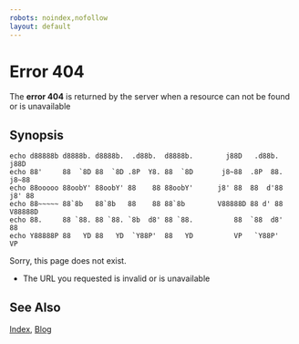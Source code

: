 ```yaml
---
robots: noindex,nofollow
layout: default
---
```


<h1>Error 404</h1>

<p>The <strong>error 404</strong> is returned by the server when a resource can not be found or is unavailable</p>

<h2>Synopsis</h2>

<pre><code>echo d88888b d8888b. d8888b.  .d88b.  d8888b.        j88D   .d88b.    j88D<br/>echo 88'     88  `8D 88  `8D .8P  Y8. 88  `8D       j8~88  .8P  88.  j8~88<br/>echo 88ooooo 88oobY' 88oobY' 88    88 88oobY'      j8' 88  88  d'88 j8' 88<br/>echo 88~~~~~ 88`8b   88`8b   88    88 88`8b        V88888D 88 d' 88 V88888D<br/>echo 88.     88 `88. 88 `88. `8b  d8' 88 `88.          88  `88  d8'     88<br/>echo Y88888P 88   YD 88   YD  `Y88P'  88   YD          VP   `Y88P'      VP</code></pre>

<p>Sorry, this page does not exist.</p>

<ul><li>The URL you requested is invalid or is unavailable</li></ul>

<h2>See Also</h2>

<p><a href="/index">Index</a>, <a href="/blog">Blog</a>
